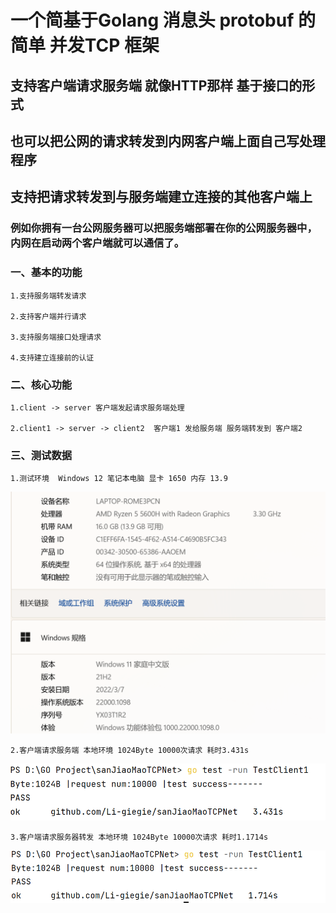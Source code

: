 # 一个简基于Golang 消息头 protobuf 的简单 并发TCP 框架

## 支持客户端请求服务端 就像HTTP那样 基于接口的形式

## 也可以把公网的请求转发到内网客户端上面自己写处理程序

## 支持把请求转发到与服务端建立连接的其他客户端上

### 例如你拥有一台公网服务器可以把服务端部署在你的公网服务器中，内网在启动两个客户端就可以通信了。

### 一、基本的功能

    1.支持服务端转发请求
    
    2.支持客户端并行请求
    
    3.支持服务端接口处理请求 
    
    4.支持建立连接前的认证

### 二、核心功能

    1.client -> server 客户端发起请求服务端处理
    
    2.client1 -> server -> client2  客户端1 发给服务端 服务端转发到 客户端2

### 三、测试数据

    1.测试环境  Windows 12 笔记本电脑 显卡 1650 内存 13.9

![img_2.png](img_2.png)

    2.客户端请求服务端 本地环境 1024Byte 10000次请求 耗时3.431s

![img.png](img.png)

    3.客户端请求服务器转发 本地环境 1024Byte 10000次请求 耗时1.1714s

![img_1.png](img_1.png)